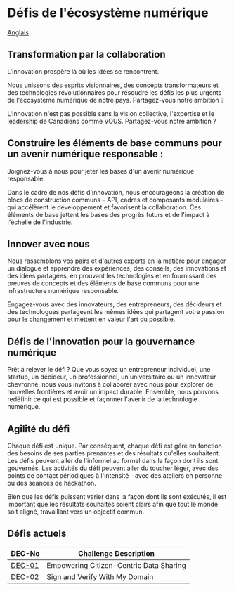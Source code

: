 # Défis de l'écosystème numérique 
[Anglais](README.md)

## Transformation par la collaboration 

L'innovation prospère là où les idées se rencontrent. 

Nous unissons des esprits visionnaires, des concepts transformateurs et des technologies révolutionnaires pour résoudre les défis les plus urgents de l'écosystème numérique de notre pays. Partagez-vous notre ambition ? 

L'innovation n'est pas possible sans la vision collective, l'expertise et le leadership de Canadiens comme VOUS. Partagez-vous notre ambition ? 

 

## Construire les éléments de base communs pour un avenir numérique responsable : 

Joignez-vous à nous pour jeter les bases d'un avenir numérique responsable. 

Dans le cadre de nos défis d'innovation, nous encourageons la création de blocs de construction communs – API, cadres et composants modulaires – qui accélèrent le développement et favorisent la collaboration. Ces éléments de base jettent les bases des progrès futurs et de l'impact à l'échelle de l'industrie. 

 

## Innover avec nous 

Nous rassemblons vos pairs et d'autres experts en la matière pour engager un dialogue et apprendre des expériences, des conseils, des innovations et des idées partagées, en prouvant les technologies et en fournissant des preuves de concepts et des éléments de base communs pour une infrastructure numérique responsable. 

Engagez-vous avec des innovateurs, des entrepreneurs, des décideurs et des technologues partageant les mêmes idées qui partagent votre passion pour le changement et mettent en valeur l'art du possible. 


## Défis de l'innovation pour la gouvernance numérique 

Prêt à relever le défi ? Que vous soyez un entrepreneur individuel, une startup, un décideur, un professionnel, un universitaire ou un innovateur chevronné, nous vous invitons à collaborer avec nous pour explorer de nouvelles frontières et avoir un impact durable. Ensemble, nous pouvons redéfinir ce qui est possible et façonner l'avenir de la technologie numérique. 


## Agilité du défi 

Chaque défi est unique. Par conséquent, chaque défi est géré en fonction des besoins de ses parties prenantes et des résultats qu'elles souhaitent. Les défis peuvent aller de l'informel au formel dans la façon dont ils sont gouvernés. Les activités du défi peuvent aller du toucher léger, avec des points de contact périodiques à l'intensité - avec des ateliers en personne ou des séances de hackathon. 

Bien que les défis puissent varier dans la façon dont ils sont exécutés, il est important que les résultats souhaités soient clairs afin que tout le monde soit aligné, travaillant vers un objectif commun.


## Défis actuels 

|DEC-No|Challenge Description|
|---|---|
|[DEC-01](/challenges/dec-01-fr.md)| Empowering Citizen-Centric Data Sharing|
|[DEC-02](/challenges/dec-02-fr.md)| Sign and Verify With My Domain|

 